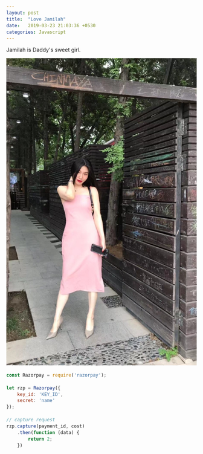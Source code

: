 ```yaml
---
layout: post
title:  "Love Jamilah"
date:   2019-03-23 21:03:36 +0530
categories: Javascript
---
```


Jamilah is Daddy's sweet girl.

![Drag Racing](assets/mm.jpg)
<!--excerpt-->
```javascript
const Razorpay = require('razorpay');

let rzp = Razorpay({
	key_id: 'KEY_ID',
	secret: 'name'
});

// capture request
rzp.capture(payment_id, cost)
	.then(function (data) {
		return 2;
	})
```


